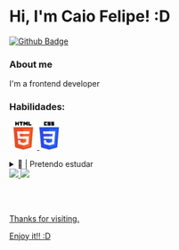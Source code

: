 # Hi, I'm Caio Felipe! :D

[![Github Badge](https://img.shields.io/badge/-Github-000?style=flat-square&logo=Github&logoColor=white&link=https://github.com/Caio-pixel)](https://github.com/Caio-pixel)

### About me
I'm a frontend developer

### Habilidades:
<p align="left">
      <a href="https://developer.mozilla.org/pt-BR/docs/Web/HTML" target="_blank">
        <img src="html.png" width="50" height="50">
    </a>
      <a href="https://developer.mozilla.org/pt-BR/docs/Web/CSS" target="_blank">
        <img src="css3.png" width="35" height="50">
    </a>
</p>

<details>
  <summary>🦦 | Pretendo estudar</summary>
  <ul>
     <li>JavaScript</li>
      <li>Python</li>
     <li>PHP</l>
     <li>SQL</li>
  </ul>
</details>

 <div>
  <a href="https://github.com/Caio-pixel">
  <img height="160" src="https://github-readme-stats.vercel.app/api?username=Caio-pixel&show_icons=true&theme=dracula&include_all_commits=true&count_private=true"/>
  <img height="160m" src="https://github-readme-stats.vercel.app/api/top-langs/?username=Caio-pixel&layout=compact&langs_count=7&theme=dracula"/>
</div>

<br><br>
<div>
Thanks for visiting. 
 
Enjoy it!! :D
</div>
